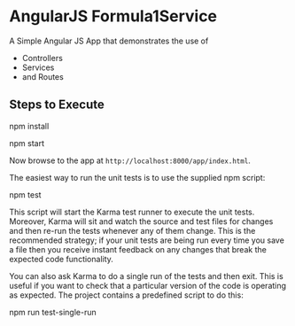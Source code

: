 # AngularJS Formula1Service

A Simple Angular JS App that demonstrates the use of
* Controllers
* Services
* and Routes


Steps to Execute
------------------

npm install

npm start

Now browse to the app at `http://localhost:8000/app/index.html`.

The easiest way to run the unit tests is to use the supplied npm script:

npm test

This script will start the Karma test runner to execute the unit tests. Moreover, Karma will sit and
watch the source and test files for changes and then re-run the tests whenever any of them change.
This is the recommended strategy; if your unit tests are being run every time you save a file then
you receive instant feedback on any changes that break the expected code functionality.

You can also ask Karma to do a single run of the tests and then exit.  This is useful if you want to
check that a particular version of the code is operating as expected.  The project contains a
predefined script to do this:

npm run test-single-run


